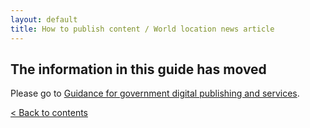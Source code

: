 ```yaml
---
layout: default
title: How to publish content / World location news article
---
```


## The information in this guide has moved

Please go to [Guidance for government digital publishing and services](https://www.gov.uk/government-digital-guidance/content-publishing).

[< Back to contents](http://alphagov.github.io/inside-government-admin-guide/)
